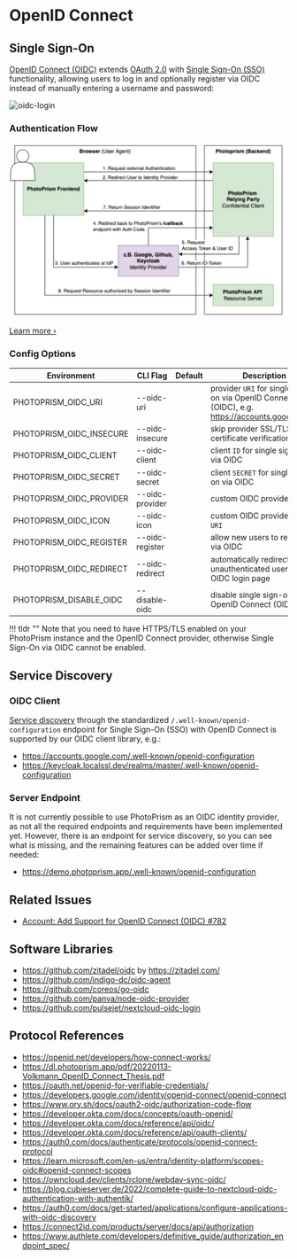 # OpenID Connect

## Single Sign-On

[OpenID Connect (OIDC)](https://openid.net/developers/how-connect-works/) extends [OAuth 2.0](oauth2.md) with [Single Sign-On (SSO)](https://developer.okta.com/docs/reference/api/oidc/#userinfo) functionality, allowing users to log in and optionally register via OIDC instead of manually entering a username and password:

![oidc-login](https://github.com/photoprism/photoprism/assets/301686/58e89668-2404-4973-8f6a-e228be389e6c)

### Authentication Flow

![oidc-sso-flow](img/oidc-sso-flow.jpg)

[Learn more ›](https://dl.photoprism.app/pdf/20220113-Volkmann_OpenID_Connect_Thesis.pdf)

### Config Options

|        Environment         |     CLI Flag      | Default  |                                          Description                                           |
|----------------------------|-------------------|----------|------------------------------------------------------------------------------------------------|
| PHOTOPRISM_OIDC_URI        | --oidc-uri        |          | provider `URI` for single sign-on via OpenID Connect (OIDC), e.g. https://accounts.google.com/ |
| PHOTOPRISM_OIDC_INSECURE   | --oidc-insecure   |          | skip provider SSL/TLS certificate verification                                                 |
| PHOTOPRISM_OIDC_CLIENT     | --oidc-client     |          | client `ID` for single sign-on via OIDC                                                        |
| PHOTOPRISM_OIDC_SECRET     | --oidc-secret     |          | client `SECRET` for single sign-on via OIDC                                                    |
| PHOTOPRISM_OIDC_PROVIDER   | --oidc-provider   |          | custom OIDC provider `NAME`                                                                    |
| PHOTOPRISM_OIDC_ICON       | --oidc-icon       |          | custom OIDC provider icon `URI`                                                                |
| PHOTOPRISM_OIDC_REGISTER   | --oidc-register   |          | allow new users to register via OIDC                                                           |
| PHOTOPRISM_OIDC_REDIRECT   | --oidc-redirect   |          | automatically redirect unauthenticated users to the OIDC login page                            |
| PHOTOPRISM_DISABLE_OIDC    | --disable-oidc    |          | disable single sign-on via OpenID Connect (OIDC)                                               |
!!! tldr ""
    Note that you need to have HTTPS/TLS enabled on your PhotoPrism instance and the OpenID Connect provider, otherwise Single Sign-On via OIDC cannot be enabled.

## Service Discovery

### OIDC Client

[Service discovery](https://developer.okta.com/docs/reference/api/oidc/#well-known-oauth-authorization-server) through the standardized `/.well-known/openid-configuration` endpoint for Single Sign-On (SSO) with OpenID Connect is supported by our OIDC client library, e.g.:

- <https://accounts.google.com/.well-known/openid-configuration>
- <https://keycloak.localssl.dev/realms/master/.well-known/openid-configuration>

### Server Endpoint

It is not currently possible to use PhotoPrism as an OIDC identity provider, as not all the required endpoints and requirements have been implemented yet. However, there is an endpoint for service discovery, so you can see what is missing, and the remaining features can be added over time if needed:

- <https://demo.photoprism.app/.well-known/openid-configuration>

## Related Issues

- [Account: Add Support for OpenID Connect (OIDC) #782](https://github.com/photoprism/photoprism/issues/782)

## Software Libraries

- https://github.com/zitadel/oidc by https://zitadel.com/
- https://github.com/indigo-dc/oidc-agent
- https://github.com/coreos/go-oidc
- https://github.com/panva/node-oidc-provider
- https://github.com/pulsejet/nextcloud-oidc-login

## Protocol References

- https://openid.net/developers/how-connect-works/
- https://dl.photoprism.app/pdf/20220113-Volkmann_OpenID_Connect_Thesis.pdf
- https://oauth.net/openid-for-verifiable-credentials/
- https://developers.google.com/identity/openid-connect/openid-connect
- https://www.ory.sh/docs/oauth2-oidc/authorization-code-flow
- https://developer.okta.com/docs/concepts/oauth-openid/
- https://developer.okta.com/docs/reference/api/oidc/
- https://developer.okta.com/docs/reference/api/oauth-clients/
- https://auth0.com/docs/authenticate/protocols/openid-connect-protocol
- https://learn.microsoft.com/en-us/entra/identity-platform/scopes-oidc#openid-connect-scopes
- https://owncloud.dev/clients/rclone/webdav-sync-oidc/
- https://blog.cubieserver.de/2022/complete-guide-to-nextcloud-oidc-authentication-with-authentik/
- https://auth0.com/docs/get-started/applications/configure-applications-with-oidc-discovery
- https://connect2id.com/products/server/docs/api/authorization
- https://www.authlete.com/developers/definitive_guide/authorization_endpoint_spec/
